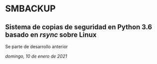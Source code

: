 # SMBACKUP

## Sistema de copias de seguridad en Python 3.6 basado en _rsync_ sobre Linux

Se parte de desarrollo anterior

_domingo, 10 de enero de 2021_
